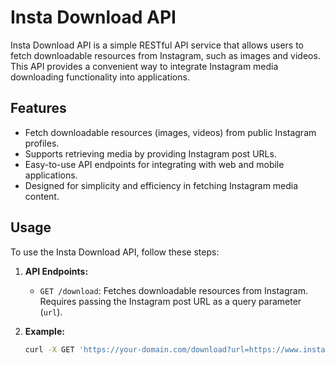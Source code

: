 # Insta Download API

Insta Download API is a simple RESTful API service that allows users to fetch downloadable resources from Instagram, such as images and videos. This API provides a convenient way to integrate Instagram media downloading functionality into applications.

## Features

- Fetch downloadable resources (images, videos) from public Instagram profiles.
- Supports retrieving media by providing Instagram post URLs.
- Easy-to-use API endpoints for integrating with web and mobile applications.
- Designed for simplicity and efficiency in fetching Instagram media content.

## Usage

To use the Insta Download API, follow these steps:

1. **API Endpoints:**

   - `GET /download`: Fetches downloadable resources from Instagram. Requires passing the Instagram post URL as a query parameter (`url`).

2. **Example:**

   ```bash
   curl -X GET 'https://your-domain.com/download?url=https://www.instagram.com/p/ABC123/'
